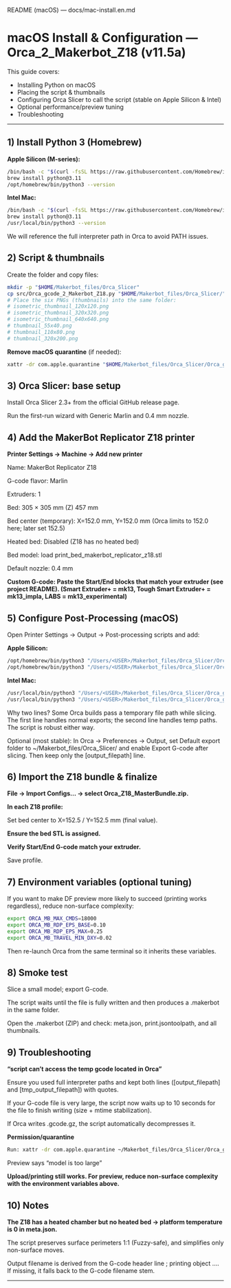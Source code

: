 README (macOS) — docs/mac-install.en.md
# macOS Install & Configuration — Orca_2_Makerbot_Z18 (v11.5a)

This guide covers:
- Installing Python on macOS
- Placing the script & thumbnails
- Configuring Orca Slicer to call the script (stable on Apple Silicon & Intel)
- Optional performance/preview tuning
- Troubleshooting

---

## 1) Install Python 3 (Homebrew)

**Apple Silicon (M-series):**
```bash
/bin/bash -c "$(curl -fsSL https://raw.githubusercontent.com/Homebrew/install/HEAD/install.sh)"
brew install python@3.11
/opt/homebrew/bin/python3 --version
```

**Intel Mac:**
```bash
/bin/bash -c "$(curl -fsSL https://raw.githubusercontent.com/Homebrew/install/HEAD/install.sh)"
brew install python@3.11
/usr/local/bin/python3 --version
```

We will reference the full interpreter path in Orca to avoid PATH issues.

## 2) Script & thumbnails

Create the folder and copy files:
```bash
mkdir -p "$HOME/Makerbot_files/Orca_Slicer"
cp src/Orca_gcode_2_Makerbot_Z18.py "$HOME/Makerbot_files/Orca_Slicer/"
# Place the six PNGs (thumbnails) into the same folder:
# isometric_thumbnail_120x120.png
# isometric_thumbnail_320x320.png
# isometric_thumbnail_640x640.png
# thumbnail_55x40.png
# thumbnail_110x80.png
# thumbnail_320x200.png
```

**Remove macOS quarantine** (if needed):
```bash
xattr -dr com.apple.quarantine "$HOME/Makerbot_files/Orca_Slicer/Orca_gcode_2_Makerbot_Z18.py"
```
## 3) Orca Slicer: base setup

Install Orca Slicer 2.3+ from the official GitHub release page.

Run the first-run wizard with Generic Marlin and 0.4 mm nozzle.

## 4) Add the MakerBot Replicator Z18 printer

**Printer Settings → Machine → Add new printer**

Name: MakerBot Replicator Z18

G-code flavor: Marlin

Extruders: 1

Bed: 305 × 305 mm (Z) 457 mm

Bed center (temporary): X=152.0 mm, Y=152.0 mm (Orca limits to 152.0 here; later set 152.5)

Heated bed: Disabled (Z18 has no heated bed)

Bed model: load print_bed_makerbot_replicator_z18.stl

Default nozzle: 0.4 mm

**Custom G-code: Paste the Start/End blocks that match your extruder (see project README).
(Smart Extruder+ = mk13, Tough Smart Extruder+ = mk13_impla, LABS = mk13_experimental)**

## 5) Configure Post-Processing (macOS)

Open Printer Settings → Output → Post-processing scripts and add:

**Apple Silicon:**
```bash
/opt/homebrew/bin/python3 "/Users/<USER>/Makerbot_files/Orca_Slicer/Orca_gcode_2_Makerbot_Z18.py" "[output_filepath]"
/opt/homebrew/bin/python3 "/Users/<USER>/Makerbot_files/Orca_Slicer/Orca_gcode_2_Makerbot_Z18.py" "[tmp_output_filepath]"
```

**Intel Mac:**
```bash
/usr/local/bin/python3 "/Users/<USER>/Makerbot_files/Orca_Slicer/Orca_gcode_2_Makerbot_Z18.py" "[output_filepath]"
/usr/local/bin/python3 "/Users/<USER>/Makerbot_files/Orca_Slicer/Orca_gcode_2_Makerbot_Z18.py" "[tmp_output_filepath]"
```

Why two lines?
Some Orca builds pass a temporary file path while slicing. The first line handles normal exports; the second line handles temp paths. The script is robust either way.

Optional (most stable): In Orca → Preferences → Output, set Default export folder to ~/Makerbot_files/Orca_Slicer/ and enable Export G-code after slicing. Then keep only the [output_filepath] line.

## 6) Import the Z18 bundle & finalize

**File → Import Configs… → select Orca_Z18_MasterBundle.zip.**

**In each Z18 profile:**

Set bed center to X=152.5 / Y=152.5 mm (final value).

**Ensure the bed STL is assigned.**

**Verify Start/End G-code match your extruder.**

Save profile.

## 7) Environment variables (optional tuning)

If you want to make DF preview more likely to succeed (printing works regardless), reduce non-surface complexity:
```bash
export ORCA_MB_MAX_CMDS=18000
export ORCA_MB_RDP_EPS_BASE=0.10
export ORCA_MB_RDP_EPS_MAX=0.25
export ORCA_MB_TRAVEL_MIN_DXY=0.02
```

Then re-launch Orca from the same terminal so it inherits these variables.

## 8) Smoke test

Slice a small model; export G-code.

The script waits until the file is fully written and then produces a .makerbot in the same folder.

Open the .makerbot (ZIP) and check: meta.json, print.jsontoolpath, and all thumbnails.

## 9) Troubleshooting

**“script can’t access the temp gcode located in Orca”**

Ensure you used full interpreter paths and kept both lines ([output_filepath] and [tmp_output_filepath]) with quotes.

If your G-code file is very large, the script now waits up to 10 seconds for the file to finish writing (size + mtime stabilization).

If Orca writes .gcode.gz, the script automatically decompresses it.

**Permission/quarantine**
```bash
Run: xattr -dr com.apple.quarantine ~/Makerbot_files/Orca_Slicer/Orca_gcode_2_Makerbot_Z18.py
```
Preview says “model is too large”

**Upload/printing still works. For preview, reduce non-surface complexity with the environment variables above.**

## 10) Notes

**The Z18 has a heated chamber but no heated bed → platform temperature is 0 in meta.json.**

The script preserves surface perimeters 1:1 (Fuzzy-safe), and simplifies only non-surface moves.

Output filename is derived from the G-code header line ; printing object …. If missing, it falls back to the G-code filename stem.


---

